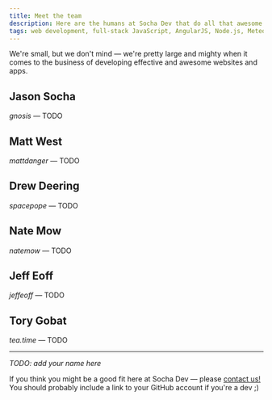 ```yaml
---
title: Meet the team
description: Here are the humans at Socha Dev that do all that awesome dev work for your team. They are all quite great.
tags: web development, full-stack JavaScript, AngularJS, Node.js, Meteor, PHP, Phalcon, Drupal
---
```


We're small, but we don't mind &mdash; we're pretty large and mighty when it comes to the business of developing effective and awesome websites and apps.

## Jason Socha

_gnosis_ &mdash; TODO

## Matt West

_mattdanger_ &mdash; TODO

## Drew Deering

_spacepope_ &mdash; TODO

## Nate Mow

_natemow_ &mdash; TODO

## Jeff Eoff

_jeffeoff_ &mdash; TODO

## Tory Gobat

_tea.time_ &mdash; TODO

* * *

_TODO: add your name here_

If you think you might be a good fit here at Socha Dev &mdash; please <a href="/#contact" class="blue">contact us!</a> You should probably include a link to your GitHub account if you're a dev ;)
